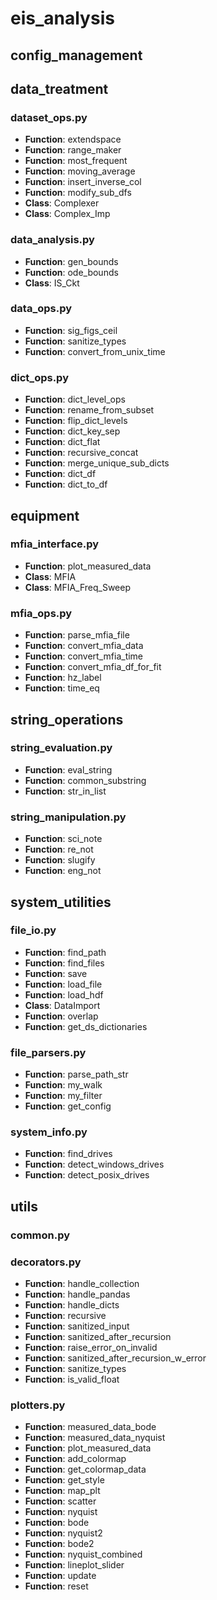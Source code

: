 # eis_analysis

## config_management

## data_treatment
### dataset_ops.py
- **Function**: extendspace
- **Function**: range_maker
- **Function**: most_frequent
- **Function**: moving_average
- **Function**: insert_inverse_col
- **Function**: modify_sub_dfs
- **Class**: Complexer
- **Class**: Complex_Imp
### data_analysis.py
- **Function**: gen_bounds
- **Function**: ode_bounds
- **Class**: IS_Ckt
### data_ops.py
- **Function**: sig_figs_ceil
- **Function**: sanitize_types
- **Function**: convert_from_unix_time
### dict_ops.py
- **Function**: dict_level_ops
- **Function**: rename_from_subset
- **Function**: flip_dict_levels
- **Function**: dict_key_sep
- **Function**: dict_flat
- **Function**: recursive_concat
- **Function**: merge_unique_sub_dicts
- **Function**: dict_df
- **Function**: dict_to_df

## equipment
### mfia_interface.py
- **Function**: plot_measured_data
- **Class**: MFIA
- **Class**: MFIA_Freq_Sweep
### mfia_ops.py
- **Function**: parse_mfia_file
- **Function**: convert_mfia_data
- **Function**: convert_mfia_time
- **Function**: convert_mfia_df_for_fit
- **Function**: hz_label
- **Function**: time_eq

## string_operations
### string_evaluation.py
- **Function**: eval_string
- **Function**: common_substring
- **Function**: str_in_list
### string_manipulation.py
- **Function**: sci_note
- **Function**: re_not
- **Function**: slugify
- **Function**: eng_not

## system_utilities
### file_io.py
- **Function**: find_path
- **Function**: find_files
- **Function**: save
- **Function**: load_file
- **Function**: load_hdf
- **Class**: DataImport
- **Function**: overlap
- **Function**: get_ds_dictionaries
### file_parsers.py
- **Function**: parse_path_str
- **Function**: my_walk
- **Function**: my_filter
- **Function**: get_config
### system_info.py
- **Function**: find_drives
- **Function**: detect_windows_drives
- **Function**: detect_posix_drives

## utils
### common.py
### decorators.py
- **Function**: handle_collection
- **Function**: handle_pandas
- **Function**: handle_dicts
- **Function**: recursive
- **Function**: sanitized_input
- **Function**: sanitized_after_recursion
- **Function**: raise_error_on_invalid
- **Function**: sanitized_after_recursion_w_error
- **Function**: sanitize_types
- **Function**: is_valid_float
### plotters.py
- **Function**: measured_data_bode
- **Function**: measured_data_nyquist
- **Function**: plot_measured_data
- **Function**: add_colormap
- **Function**: get_colormap_data
- **Function**: get_style
- **Function**: map_plt
- **Function**: scatter
- **Function**: nyquist
- **Function**: bode
- **Function**: nyquist2
- **Function**: bode2
- **Function**: nyquist_combined
- **Function**: lineplot_slider
- **Function**: update
- **Function**: reset
